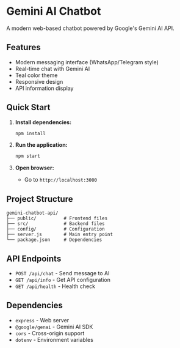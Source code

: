 # Gemini AI Chatbot

A modern web-based chatbot powered by Google's Gemini AI API.

## Features

- Modern messaging interface (WhatsApp/Telegram style)
- Real-time chat with Gemini AI
- Teal color theme
- Responsive design
- API information display

## Quick Start

1. **Install dependencies:**
   ```bash
   npm install
   ```

2. **Run the application:**
   ```bash
   npm start
   ```

3. **Open browser:**
   - Go to `http://localhost:3000`

## Project Structure

```
gemini-chatbot-api/
├── public/          # Frontend files
├── src/             # Backend files
├── config/          # Configuration
├── server.js        # Main entry point
└── package.json     # Dependencies
```

## API Endpoints

- `POST /api/chat` - Send message to AI
- `GET /api/info` - Get API configuration
- `GET /api/health` - Health check

## Dependencies

- `express` - Web server
- `@google/genai` - Gemini AI SDK
- `cors` - Cross-origin support
- `dotenv` - Environment variables